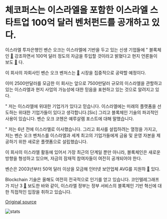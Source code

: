 # 체코퍼스는 이스라엘을 포함한 이스라엘 스타트업 100억 달러 벤처펀드를 공개하고 있다.

이스라엘 투자은행인 벤슨 오크는 이스라엘에 기반을 두고 있는 신생 기업들에 " 블록체인  [🔗](https://cointelegraph.com/tags/blockchain) 강조하면서 100억 달러 정도의 자금을 투입할 것이라고 밝혔다고 현지 언론들이 보도  [🔗](https://www.jpost.com/Israel-News/Benson-Oak-sets-up-Israeli-tech-fund-561983) 다.

이 회사의 자회사인 벤슨 오크 벤처스는  [🔗](https://cointelegraph.com/tags/czech-republic)  시장을 집중적으로 공략할 예정이다.

이미 2500만달러를 모금한 이 회사는 앞으로 7500만달러 규모의 이스라엘을 관할하고 있는 이스라엘과 현지 사업의 가능성에 대한 믿음을 표현하고 있는 것으로 알려지고 있다.

" 저는 이스라엘에 위대한 기업가가 있다고 믿습니다. 이스라엘에는 미래의 플랫폼을 선도하는 위대한 기업가들이 있다고 생각합니다.\[Sic\] 그리고 블록체인 기술의 파괴적인 사용이 있습니다. 벤슨 오크 코헨은 예루살렘 포스트에 대해 말했습니다.

" 저는 6년 전에 이스라엘로 이사했습니다. 그리고 회사를 설립하려는 열정을 가지고, 저는 벤슨 오크 벤처스를 이스라엘과 세계 최고의 기업가들에게 금융 및 운영 자본을 제공하기 위한 새로운 플랫폼으로 설립했습니다.

이 회사의 이스라엘 활동에 있어서 가장 최근의 단계일 뿐만 아니라, 블록체인은 새로운 방향을 형성하고 있으며, 자금의 잠재적 참여자들이 여전히 공개되어야 한다.

벤슨은 2003년부터 50억 달러 이상을 모금해 인터넷 보안업체 AVG를 지원하  [🔗](https://www.reuters.com/article/us-tech-israel-fundraising/benson-oaks-new-fund-to-invest-in-israeli-blockchain-technology-idUSKBN1JY06Q) 있다.

Blockchain 기술은 올해도 여전히 전국적으로 인기를 얻고 있습니다. 코인텔레그래프가 지난 3  [🔗](https://cointelegraph.com/news/blockchain-technology-takes-hold-in-israel-expert-take)  보도한 바와 같이, 이스라엘 정부는 정부 서비스의 블록체인 기반 혁신에 대한 직접적인 입장을 취하고 있습니다.

[Original source](https://cointelegraph.com/news/czech-firm-reveals-100-mln-venture-fund-for-israeli-startups-with-emphasis-on-blockchain)

![stats](https://c.statcounter.com/11760860/0/a89fa40b/1/ "stats")
